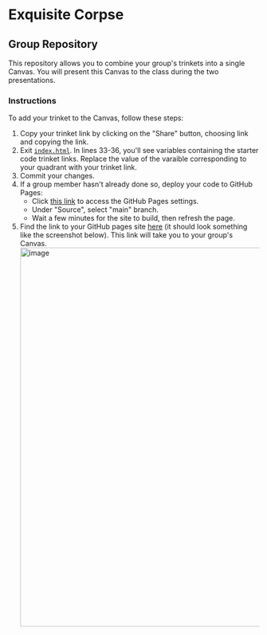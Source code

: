 # Exquisite Corpse
## Group Repository

This repository allows you to combine your group's trinkets into a single Canvas. 
You will present this Canvas to the class during the two presentations. 

### Instructions

To add your trinket to the Canvas, follow these steps:

1. Copy your trinket link by clicking on the "Share" button, choosing link and copying the link.
2. Exit [`index.html`](index.html). In lines 33-36, you'll see variables containing the starter code trinket links. Replace the value of the varaible corresponding to your quadrant with your trinket link.  
3. Commit your changes. 
4. If a group member hasn't already done so, deploy your code to GitHub Pages:
    - Click [this link](settings/pages) to access the GitHub Pages settings.
    - Under "Source", select "main" branch.
    - Wait a few minutes for the site to build, then refresh the page. 
5. Find the link to your GitHub pages site [here](settings/pages) (it should look something like the screenshot below). This link will take you to your group's Canvas. <br/>
   <img width="761" alt="image" src="https://github.com/user-attachments/assets/1368e091-4c37-4c9d-baa1-ad83ac1bbaf8">
 


